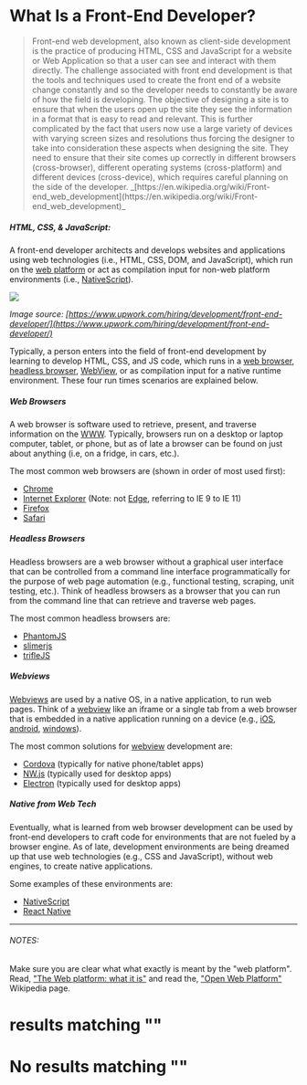 # What Is a Front-End Developer?

 

<blockquote>                        Front-end web development, also known as client-side development is the practice of producing HTML, CSS and JavaScript for a website or Web Application so that a user can see and interact with them directly. The challenge associated with front end development is that the tools and techniques used to create the front end of a website change constantly and so the developer needs to constantly be aware of how the field is developing.                        The objective of designing a site is to ensure that when the users open up the site they see the information in a format that is easy to read and relevant. This is further complicated by the fact that users now use a large variety of devices with varying screen sizes and resolutions thus forcing the designer to take into consideration these aspects when designing the site. They need to ensure that their site comes up correctly in different browsers (cross-browser), different operating systems (cross-platform) and different devices (cross-device), which requires careful planning on the side of the developer.                        _[https://en.wikipedia.org/wiki/Front-end_web_development](https://en.wikipedia.org/wiki/Front-end_web_development)_                    
</blockquote>

 

##### HTML, CSS, &amp; JavaScript:



A front-end developer architects and develops websites and applications using web technologies (i.e., HTML, CSS, DOM, and JavaScript), which run on the [web platform](https://en.wikipedia.org/wiki/Open_Web_Platform) or act as compilation input for non-web platform environments (i.e., [NativeScript](https://www.nativescript.org/)).



![](images/what-is-front-end-dev.png)



_Image source: [https://www.upwork.com/hiring/development/front-end-developer/](https://www.upwork.com/hiring/development/front-end-developer/)_



Typically, a person enters into the field of front-end development by learning to develop HTML, CSS, and JS code, which runs in a [web browser](https://en.wikipedia.org/wiki/Web_browser), [headless browser](https://en.wikipedia.org/wiki/Headless_browser), [WebView](http://developer.telerik.com/featured/what-is-a-webview/), or as compilation input for a native runtime environment. These four run times scenarios are explained below.



##### Web Browsers



A web browser is software used to retrieve, present, and traverse information on the [WWW](https://en.wikipedia.org/wiki/World_Wide_Web). Typically, browsers run on a desktop or laptop computer, tablet, or phone, but as of late a browser can be found on just about anything (i.e, on a fridge, in cars, etc.). 



The most common web browsers are (shown in order of most used first):


- [Chrome](http://www.google.com/chrome/)
- [Internet Explorer](https://en.wikipedia.org/wiki/Internet_Explorer) (Note: not [Edge](http://dev.modern.ie/), referring to IE 9 to IE 11)
- [Firefox](https://www.mozilla.org/firefox/)
- [Safari](http://www.apple.com/safari/)

##### Headless Browsers



Headless browsers are a web browser without a graphical user interface that can be controlled from a command line interface programmatically for the purpose of web page automation (e.g., functional testing, scraping, unit testing, etc.). Think of headless browsers as a browser that you can run from the command line that can retrieve and traverse web pages.



The most common headless browsers are:


- [PhantomJS](http://phantomjs.org/)
- [slimerjs](http://slimerjs.org/)
- [trifleJS](http://triflejs.org/)

##### Webviews



[Webviews](http://developer.telerik.com/featured/what-is-a-webview/) are used by a native OS, in a native application, to run web pages. Think of a [webview](http://developer.telerik.com/featured/what-is-a-webview/) like an iframe or a single tab from a web browser that is embedded in a native application running on a device (e.g., [iOS](https://developer.apple.com/library/ios/documentation/UIKit/Reference/UIWebView_Class/), [android](http://developer.android.com/reference/android/webkit/WebView.html), [windows](https://msdn.microsoft.com/library/windows/apps/windows.ui.xaml.controls.webview.aspx)).



The most common solutions for [webview](http://developer.telerik.com/featured/what-is-a-webview/) development are:


- [Cordova](https://cordova.apache.org/) (typically for native phone/tablet apps)
- [NW.js](https://github.com/nwjs/nw.js) (typically used for desktop apps)
- [Electron](http://electron.atom.io/) (typically used for desktop apps)

##### Native from Web Tech



Eventually, what is learned from web browser development can be used by front-end developers to craft code for environments that are not fueled by a browser engine. As of late, development environments are being dreamed up that use web technologies (e.g., CSS and JavaScript), without web engines, to create native applications.



Some examples of these environments are: 


- [NativeScript](https://www.nativescript.org/)
- [React Native](https://facebook.github.io/react-native/)
- - -


###### NOTES:



Make sure you are clear what what exactly is meant by the &#34;web platform&#34;. Read, [&#34;The Web platform: what it is&#34;](http://tess.oconnor.cx/2009/05/what-the-web-platform-is) and read the, [&#34;Open Web Platform&#34;](https://en.wikipedia.org/wiki/Open_Web_Platform) Wikipedia page.











#  results matching &#34;&#34;







# No results matching &#34;&#34;











